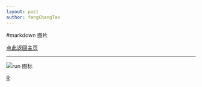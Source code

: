 ```yaml
---
layout: post
author: fengChangTao
---
```

#markdown 图片

[点此返回主页](https://www.qgui.tk)

***

![run 图标](http://static.runoob.com/images/runoob-logo.png)

[R][1]

[1]:https://s.plantuml.com/flags/us.png

